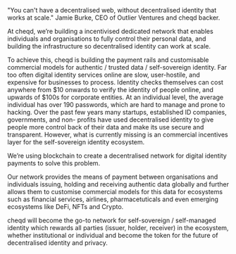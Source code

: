 <p>
    "You can't have a decentralised web, without decentralised identity that works at scale." Jamie Burke, CEO of Outlier Ventures and cheqd backer.
</p>

<p>
    At cheqd, we’re building a incentivised dedicated network that enables individuals and organisations to fully control their personal data, and building the infrastructure so decentralised identity can work at scale.
</p>

<p>
    To achieve this, cheqd is building the payment rails and customisable commercial models for authentic / trusted data / self-sovereign identity. Far too often digital identity services online are slow, user-hostile, and expensive for businesses to process. Identity checks themselves can cost anywhere from $10 onwards to verify the identity of people online, and upwards of $100s for corporate entities. At an individual level, the average individual has over 190 passwords, which are hard to manage and prone to hacking. Over the past few years many startups, established ID companies, governments, and non- profits have used decentralised identity to give people more control back of their data and make its use secure and transparent. However, what is currently missing is an commercial incentives layer for the self-sovereign identity ecosystem.
</p>

<p>
    We’re using blockchain to create a decentralised network for digital identity payments to solve this problem.
</p>

<p>
    Our network provides the means of payment between organisations and individuals issuing, holding and receiving authentic data globally and further allows them to customise commercial models for this data for ecosystems such as financial services, airlines, pharmacetuticals and even emerging ecosystems like DeFi, NFTs and Crypto.
</p>

<p>
    cheqd will become the go-to network for self-sovereign / self-managed identity which rewards all parties (issuer, holder, receiver) in the ecosystem, whether institutional or individual and become the token for the future of decentralised identity and privacy.
</p>
